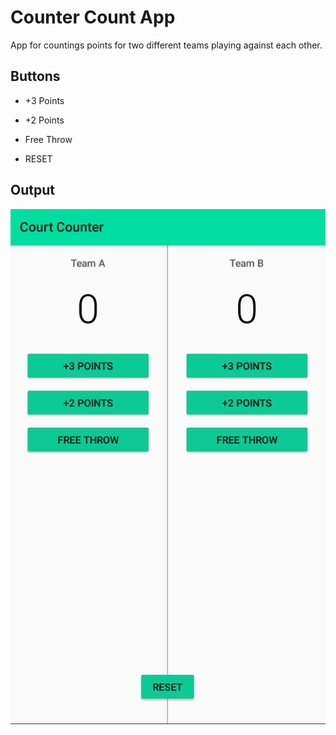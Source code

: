 # Counter Count App

App for countings points for two different teams playing against each other.
   
## Buttons
  
   * +3 Points
   
   * +2 Points
   
   * Free Throw
   
   * RESET
  
 ## Output
 
 ![Screen Shot](https://github.com/Tejas-Ladhani/App/blob/CourtCounter/Screenshot_20200919-131939.jpeg)
